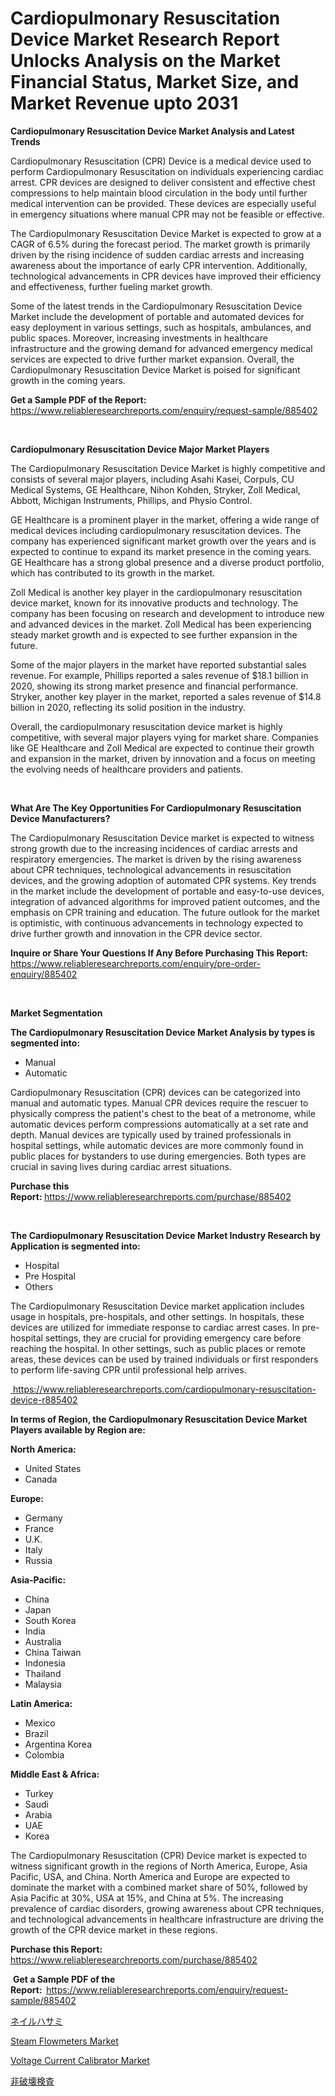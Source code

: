 <p><h1>Cardiopulmonary Resuscitation Device Market Research Report Unlocks Analysis on the Market Financial Status, Market Size, and Market Revenue upto 2031</h1></p><p><strong>Cardiopulmonary Resuscitation Device Market Analysis and Latest Trends</strong></p>
<p><p>Cardiopulmonary Resuscitation (CPR) Device is a medical device used to perform Cardiopulmonary Resuscitation on individuals experiencing cardiac arrest. CPR devices are designed to deliver consistent and effective chest compressions to help maintain blood circulation in the body until further medical intervention can be provided. These devices are especially useful in emergency situations where manual CPR may not be feasible or effective.</p><p>The Cardiopulmonary Resuscitation Device Market is expected to grow at a CAGR of 6.5% during the forecast period. The market growth is primarily driven by the rising incidence of sudden cardiac arrests and increasing awareness about the importance of early CPR intervention. Additionally, technological advancements in CPR devices have improved their efficiency and effectiveness, further fueling market growth.</p><p>Some of the latest trends in the Cardiopulmonary Resuscitation Device Market include the development of portable and automated devices for easy deployment in various settings, such as hospitals, ambulances, and public spaces. Moreover, increasing investments in healthcare infrastructure and the growing demand for advanced emergency medical services are expected to drive further market expansion. Overall, the Cardiopulmonary Resuscitation Device Market is poised for significant growth in the coming years.</p></p>
<p><strong>Get a Sample PDF of the Report:&nbsp;</strong> <a href="https://www.reliableresearchreports.com/enquiry/request-sample/885402">https://www.reliableresearchreports.com/enquiry/request-sample/885402</a></p>
<p>&nbsp;</p>
<p><strong>Cardiopulmonary Resuscitation Device Major Market Players</strong></p>
<p><p>The Cardiopulmonary Resuscitation Device Market is highly competitive and consists of several major players, including Asahi Kasei, Corpuls, CU Medical Systems, GE Healthcare, Nihon Kohden, Stryker, Zoll Medical, Abbott, Michigan Instruments, Phillips, and Physio Control. </p><p>GE Healthcare is a prominent player in the market, offering a wide range of medical devices including cardiopulmonary resuscitation devices. The company has experienced significant market growth over the years and is expected to continue to expand its market presence in the coming years. GE Healthcare has a strong global presence and a diverse product portfolio, which has contributed to its growth in the market.</p><p>Zoll Medical is another key player in the cardiopulmonary resuscitation device market, known for its innovative products and technology. The company has been focusing on research and development to introduce new and advanced devices in the market. Zoll Medical has been experiencing steady market growth and is expected to see further expansion in the future.</p><p>Some of the major players in the market have reported substantial sales revenue. For example, Phillips reported a sales revenue of $18.1 billion in 2020, showing its strong market presence and financial performance. Stryker, another key player in the market, reported a sales revenue of $14.8 billion in 2020, reflecting its solid position in the industry.</p><p>Overall, the cardiopulmonary resuscitation device market is highly competitive, with several major players vying for market share. Companies like GE Healthcare and Zoll Medical are expected to continue their growth and expansion in the market, driven by innovation and a focus on meeting the evolving needs of healthcare providers and patients.</p></p>
<p>&nbsp;</p>
<p><strong>What Are The Key Opportunities For Cardiopulmonary Resuscitation Device Manufacturers?</strong></p>
<p><p>The Cardiopulmonary Resuscitation Device market is expected to witness strong growth due to the increasing incidences of cardiac arrests and respiratory emergencies. The market is driven by the rising awareness about CPR techniques, technological advancements in resuscitation devices, and the growing adoption of automated CPR systems. Key trends in the market include the development of portable and easy-to-use devices, integration of advanced algorithms for improved patient outcomes, and the emphasis on CPR training and education. The future outlook for the market is optimistic, with continuous advancements in technology expected to drive further growth and innovation in the CPR device sector.</p></p>
<p><strong>Inquire or Share Your Questions If Any Before Purchasing This Report:</strong> <a href="https://www.reliableresearchreports.com/enquiry/pre-order-enquiry/885402">https://www.reliableresearchreports.com/enquiry/pre-order-enquiry/885402</a></p>
<p>&nbsp;</p>
<p><strong>Market Segmentation</strong></p>
<p><strong>The Cardiopulmonary Resuscitation Device Market Analysis by types is segmented into:</strong></p>
<p><ul><li>Manual</li><li>Automatic</li></ul></p>
<p><p>Cardiopulmonary Resuscitation (CPR) devices can be categorized into manual and automatic types. Manual CPR devices require the rescuer to physically compress the patient's chest to the beat of a metronome, while automatic devices perform compressions automatically at a set rate and depth. Manual devices are typically used by trained professionals in hospital settings, while automatic devices are more commonly found in public places for bystanders to use during emergencies. Both types are crucial in saving lives during cardiac arrest situations.</p></p>
<p><strong>Purchase this Report:&nbsp;</strong><a href="https://www.reliableresearchreports.com/purchase/885402">https://www.reliableresearchreports.com/purchase/885402</a></p>
<p>&nbsp;</p>
<p><strong>The Cardiopulmonary Resuscitation Device Market Industry Research by Application is segmented into:</strong></p>
<p><ul><li>Hospital</li><li>Pre Hospital</li><li>Others</li></ul></p>
<p><p>The Cardiopulmonary Resuscitation Device market application includes usage in hospitals, pre-hospitals, and other settings. In hospitals, these devices are utilized for immediate response to cardiac arrest cases. In pre-hospital settings, they are crucial for providing emergency care before reaching the hospital. In other settings, such as public places or remote areas, these devices can be used by trained individuals or first responders to perform life-saving CPR until professional help arrives.</p></p>
<p><a href="https://www.reliableresearchreports.com/cardiopulmonary-resuscitation-device-r885402">&nbsp;https://www.reliableresearchreports.com/cardiopulmonary-resuscitation-device-r885402</a></p>
<p><strong>In terms of Region, the Cardiopulmonary Resuscitation Device Market Players available by Region are:</strong></p>
<p>
    <p> <strong> North America: </strong>
        <ul>
            <li>United States</li>
            <li>Canada</li>
        </ul>
        </p> 
    <p> <strong> Europe: </strong>
        <ul>
            <li>Germany</li>
            <li>France</li>
            <li>U.K.</li>
            <li>Italy</li>
            <li>Russia</li>
        </ul>
        </p> 
    <p> <strong> Asia-Pacific: </strong>
        <ul>
            <li>China</li>
            <li>Japan</li>
            <li>South Korea</li>
            <li>India</li>
            <li>Australia</li>
            <li>China Taiwan</li>
            <li>Indonesia</li>
            <li>Thailand</li>
            <li>Malaysia</li>
        </ul>
        </p> 
    <p> <strong> Latin America: </strong>
        <ul>
            <li>Mexico</li>
            <li>Brazil</li>
            <li>Argentina Korea</li>
            <li>Colombia</li>
        </ul>
        </p> 
    <p> <strong> Middle East & Africa: </strong>
        <ul>
            <li>Turkey</li>
            <li>Saudi</li>
            <li>Arabia</li>
            <li>UAE</li>
            <li>Korea</li>
        </ul>
    </p>
    </p>
<p><p>The Cardiopulmonary Resuscitation (CPR) Device market is expected to witness significant growth in the regions of North America, Europe, Asia Pacific, USA, and China. North America and Europe are expected to dominate the market with a combined market share of 50%, followed by Asia Pacific at 30%, USA at 15%, and China at 5%. The increasing prevalence of cardiac disorders, growing awareness about CPR techniques, and technological advancements in healthcare infrastructure are driving the growth of the CPR device market in these regions.</p></p>
<p><strong>Purchase this Report: </strong><a href="https://www.reliableresearchreports.com/purchase/885402">https://www.reliableresearchreports.com/purchase/885402</a></p>
<p>&nbsp;<strong>Get a Sample PDF of the Report:&nbsp;&nbsp;</strong><a href="https://www.reliableresearchreports.com/enquiry/request-sample/885402">https://www.reliableresearchreports.com/enquiry/request-sample/885402</a></p>
<p><strong></strong></p>
<p><p><a href="https://github.com/decker5351/Market-Research-Report-List-1/blob/main/164443547684.md">ネイルハサミ</a></p><p><a href="https://www.linkedin.com/pulse/steam-flowmeters-market-outlook-industry-overview-forecast-hzp9e?trackingId=K3yeimBEPz9EVEuuD%2FjLmQ%3D%3D">Steam Flowmeters Market</a></p><p><a href="https://www.linkedin.com/pulse/voltage-current-calibrator-market-size-outlook-forecast-2024-umm9e?trackingId=%2BHs6myokje7n7WRuxuFmDg%3D%3D">Voltage Current Calibrator Market</a></p><p><a href="https://github.com/KaydenJohns1964/Market-Research-Report-List-1/blob/main/747715047683.md">非破壊検査</a></p></p>